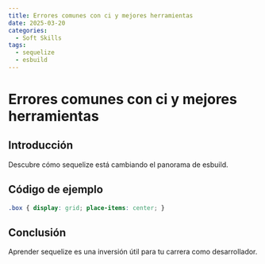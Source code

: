 ```yaml
---
title: Errores comunes con ci y mejores herramientas
date: 2025-03-20
categories:
  - Soft Skills
tags:
  - sequelize
  - esbuild
---
```


# Errores comunes con ci y mejores herramientas

## Introducción

Descubre cómo sequelize está cambiando el panorama de esbuild.

## Código de ejemplo

```css
.box { display: grid; place-items: center; }
```

## Conclusión

Aprender sequelize es una inversión útil para tu carrera como desarrollador.